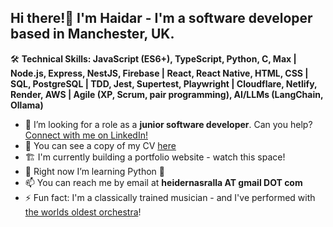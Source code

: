 ## Hi there!👋 I'm Haidar - I'm a software developer based in Manchester, UK.

🛠️ **Technical Skills: JavaScript (ES6+), TypeScript, Python, C, Max | Node.js, Express, NestJS, Firebase | React, React Native, HTML, CSS | SQL, PostgreSQL | TDD, Jest, Supertest, Playwright | Cloudflare, Netlify, Render, AWS | Agile (XP, Scrum, pair programming), AI/LLMs (LangChain, Ollama)**

- 🔭 I’m looking for a role as a **junior software developer**. Can you help? [Connect with me on LinkedIn!](https://www.linkedin.com/in/haidarnasralla/)
- 📜 You can see a copy of my CV [here](https://drive.google.com/file/d/1mxJYJTmkQSOtQTO23nRMznoxQB-KnQy6/view?usp=drive_link)
- 🏗️ I'm currently building a portfolio website - watch this space!
- 🌱 Right now I’m learning Python 🐍 
- 📫 You can reach me by email at **heidernasralla AT gmail DOT com**
- ⚡ Fun fact: I'm a classically trained musician - and I've performed with [the worlds oldest orchestra](https://www.operan.se/en/about-the-opera/royal-swedish-orchestra/)!
